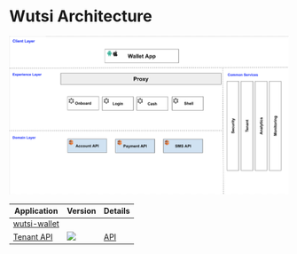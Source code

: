 # Wutsi Architecture

![](images/architecture.png)

| Application | Version | Details |
|-------------|---------|-------------|
|[wutsi-wallet](https://github.com/wutsi/wutsi_wallet) |  |  |
|[Tenant API](https://github.com/wutsi/wutsi-tenant-server)| ![](https://img.shields.io/github/v/tag/wutsi/wutsi-tenant-sdk-kotlin) | [API](https://wutsi.github.io/wutsi-tenant-server/api/)|
